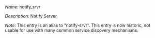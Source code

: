 _Name:_ notify_srvr

_Description:_ Notify Server

_Note:_ This entry is an alias to "notify-srvr".
This entry is now historic, not usable for use with many
common service discovery mechanisms.

